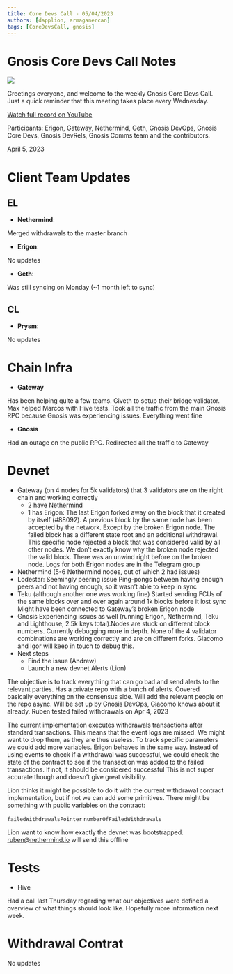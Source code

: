 ```yaml
---
title: Core Devs Call - 05/04/2023
authors: [dapplion, armaganercan]
tags: [CoreDevsCall, gnosis]
---
```


# Gnosis Core Devs Call Notes

![](https://i.imgur.com/117yrRw.png)

Greetings everyone, and welcome to the weekly Gnosis Core Devs Call. Just a quick reminder that this meeting takes place every Wednesday.

[Watch full record on YouTube](https://youtu.be/auE36ggq98c)

Participants: Erigon, Gateway, Nethermind, Geth, Gnosis DevOps, Gnosis Core Devs, Gnosis DevRels, Gnosis Comms team and the contributors.

April 5, 2023

# Client Team Updates
## EL
* **Nethermind**: 

Merged withdrawals to the master branch

* **Erigon**: 

No updates

* **Geth**: 

Was still syncing on Monday (~1 month left to sync)


## CL
* **Prysm**: 

No updates

# Chain Infra
* **Gateway** 

Has been helping quite a few teams. Giveth to setup their bridge validator. Max helped Marcos with Hive tests. Took all the traffic from the main Gnosis RPC because Gnosis was experiencing issues. Everything went fine


* **Gnosis**

Had an outage on the public RPC. Redirected all the traffic to Gateway



# Devnet

* Gateway (on 4 nodes for 5k validators) that 3 validators are on the right chain and working correctly
  * 2 have Nethermind
  * 1 has Erigon: The last Erigon forked away on the block that it created by itself (#88092). A previous block by the same node has been accepted by the network. Except by the broken Erigon node. The failed block has a different state root and an additional withdrawal. This specific node rejected a block that was considered valid by all other nodes. We don’t exactly know why the broken node rejected the valid block. There was an unwind right before on the broken node. Logs for both Erigon nodes are in the Telegram group
* Nethermind (5-6 Nethermind nodes, out of which 2 had issues)
* Lodestar: Seemingly peering issue
Ping-pongs between having enough peers and not having enough, so it wasn’t able to keep in sync
* Teku (although another one was working fine)
Started sending FCUs of the same blocks over and over again around 1k blocks before it lost sync
Might have been connected to Gateway’s broken Erigon node
* Gnosis
Experiencing issues as well (running Erigon, Nethermind, Teku and Lighthouse, 2.5k keys total).Nodes are stuck on different block numbers. Currently debugging more in depth. None of the 4 validator combinations are working correctly and are on different forks. Giacomo and Igor will keep in touch to debug this.
* Next steps
  * Find the issue (Andrew)
  * Launch a new devnet
Alerts (Lion)

The objective is to track everything that can go bad and send alerts to the relevant parties. Has a private repo with a bunch of alerts. Covered basically everything on the consensus side. Will add the relevant people on the repo async. Will be set up by Gnosis DevOps, Giacomo knows about it already. Ruben tested failed withdrawals on Apr 4, 2023

The current implementation executes withdrawals transactions after standard transactions. This means that the event logs are missed. We might want to drop them, as they are thus useless. To track specific parameters we could add more variables. Erigon behaves in the same way. Instead of using events to check if a withdrawal was successful, we could check the state of the contract to see if the transaction was added to the failed transactions. If not, it should be considered successful
This is not super accurate though and doesn’t give great visibility.

Lion thinks it might be possible to do it with the current withdrawal contract implementation, but if not we can add some primitives. There might be something with public variables on the contract:

`failedWithdrawalsPointer`
`numberOfFailedWithdrawals`

Lion want to know how exactly the devnet was bootstrapped. ruben@nethermind.io will send this offline


# Tests
* Hive

Had a call last Thursday regarding what our objectives were defined a overview of what things should look like.
Hopefully more information next week.


# Withdrawal Contrat

No updates







